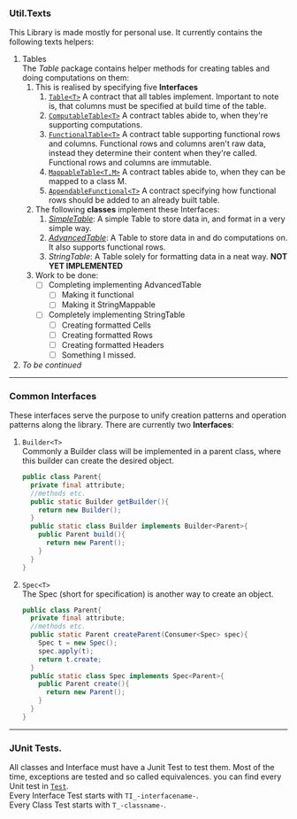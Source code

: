 ### Util.Texts

This Library is made mostly for personal use. It currently contains the following texts helpers:  
1. Tables  
The _Table_ package contains helper methods for creating tables and doing computations on them:  
    1. This is realised by specifying five **Interfaces**  
        1. [`Table<T>`](src/main/java/Texts/Table/Table.java) A contract that all tables implement. Important to note is, that columns must be specified at build time of the table.  
        2. [`ComputableTable<T>`](src/main/java/Texts/Table/ComputableTable.java) A contract tables abide to, when they're supporting computations.
        3. [`FunctionalTable<T>`](src/main/java/Texts/Table/FunctionalTable.java) A contract table supporting functional rows and columns. Functional rows and columns aren't raw data, instead they determine their content when they're called. Functional rows and columns are immutable.
        4. [`MappableTable<T,M>`](src/main/java/Texts/Table/FunctionalTable.java) A contract tables abide to, when they can be mapped to a class M.
        5. [`AppendableFunctional<T>`](src/main/java/Texts/Table/AppendableFunctional.java) A contract specifying how functional rows should be added to an already built table.
    2. The following **classes** implement these Interfaces:
        1. [_SimpleTable_](src/main/java/Texts/Table/Simple/SimpleTable.java): A simple Table to store data in, and format in a very simple way.  
        2. [_AdvancedTable_](src/main/java/Texts/Table/Advanced/AdvancedTable.java): A Table to store data in and do computations on. It also supports functional rows.  
        3. _StringTable_: A Table solely for formatting data in a neat way. **NOT YET IMPLEMENTED**
    3. Work to be done:
        - [ ] Completing implementing AdvancedTable
            - [ ] Making it functional
            - [ ] Making it StringMappable
        - [ ] Completely implementing StringTable
            - [ ] Creating formatted Cells
            - [ ] Creating formatted Rows
            - [ ] Creating formatted Headers
            - [ ] Something I missed.
2. _To be continued_

-----

### Common Interfaces

These interfaces serve the purpose to unify creation patterns and operation patterns along the library.
There are currently two **Interfaces**:
1. `Builder<T>`  
    Commonly a Builder class will be implemented in a parent class, where this builder can create the desired object.  
    ```java
    public class Parent{
      private final attribute;
      //methods etc.
      public static Builder getBuilder(){
        return new Builder();
      }
      public static class Builder implements Builder<Parent>{
        public Parent build(){
          return new Parent();
        }
      }
    }
    ```
2. `Spec<T>`  
    The Spec (short for specification) is another way to create an object.
    ```java
    public class Parent{
      private final attribute;
      //methods etc.
      public static Parent createParent(Consumer<Spec> spec){
        Spec t = new Spec();
        spec.apply(t);
        return t.create;
      }
      public static class Spec implements Spec<Parent>{
        public Parent create(){
          return new Parent();
        }
      }
    }
    ```
------

### JUnit Tests.  
All classes and Interface must have a Junit Test to test them. Most of the time, exceptions are tested and so called equivalences.
you can find every Unit test in [`Test`](src/test/java).  
Every Interface Test starts with `TI_-interfacename-`.  
Every Class Test starts with `T_-classname-`.
